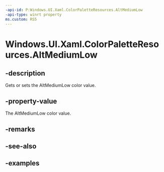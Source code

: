 ```yaml
---
-api-id: P:Windows.UI.Xaml.ColorPaletteResources.AltMediumLow
-api-type: winrt property
ms.custom: RS5
---
```


<!-- Property syntax.
public IReference<Color> AltMediumLow { get;  set; }
-->

# Windows.UI.Xaml.ColorPaletteResources.AltMediumLow

## -description

Gets or sets the AltMediumLow color value.

## -property-value

The AltMediumLow color value.

## -remarks

## -see-also

## -examples

